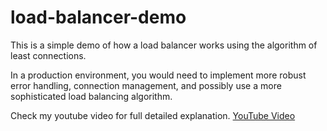 # load-balancer-demo

This is a simple demo of how a load balancer works using the algorithm of least connections.

In a production environment, you would need to implement more robust error handling,
connection management, and possibly use a more sophisticated load balancing algorithm.

Check my youtube video for full detailed explanation.
[YouTube Video](https://youtu.be/WCLNrztXlQw)
